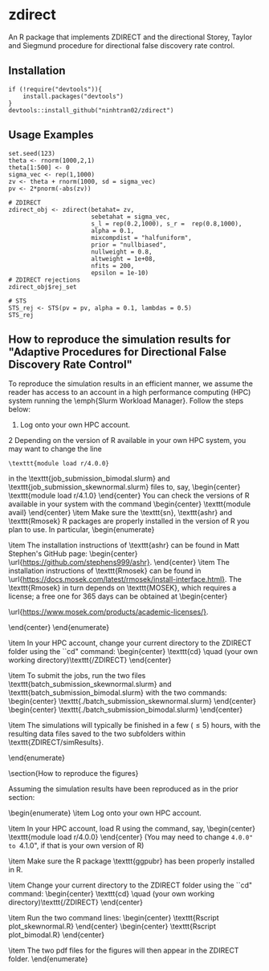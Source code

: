 # zdirect
An R package that implements ZDIRECT and the directional Storey, Taylor and Siegmund procedure for directional false discovery rate control.

## Installation
```
if (!require("devtools")){
    install.packages("devtools")
}
devtools::install_github("ninhtran02/zdirect")
```

## Usage Examples
```
set.seed(123)
theta <- rnorm(1000,2,1)
theta[1:500] <- 0
sigma_vec <- rep(1,1000)
zv <- theta + rnorm(1000, sd = sigma_vec)
pv <- 2*pnorm(-abs(zv))

# ZDIRECT
zdirect_obj <- zdirect(betahat= zv,
                       sebetahat = sigma_vec,
                       s_l = rep(0.2,1000), s_r =  rep(0.8,1000),
                       alpha = 0.1,
                       mixcompdist = "halfuniform",
                       prior = "nullbiased",
                       nullweight = 0.8,
                       altweight = 1e+08,
                       nfits = 200,
                       epsilon = 1e-10)
# ZDIRECT rejections
zdirect_obj$rej_set

# STS
STS_rej <- STS(pv = pv, alpha = 0.1, lambdas = 0.5)
STS_rej
```
## How to reproduce the simulation results for "Adaptive Procedures for Directional False Discovery Rate Control"
To reproduce the simulation results in an efficient manner, we assume the reader has access to an  account in a high performance computing (HPC) system running the \emph{Slurm Workload Manager}. Follow the steps below:

1. Log onto your own HPC account. 

2 Depending on the version of R available in your own HPC system, you may want to change the line
```
\texttt{module load r/4.0.0}
```
in the \texttt{job\_submission\_bimodal.slurm} and \texttt{job\_submission\_skewnormal.slurm} files to, say,
\begin{center}
\texttt{module load r/4.1.0}
\end{center}
You can check the versions of R available in your system with the command 
\begin{center}
\texttt{module avail}
\end{center}
\item Make sure the  \texttt{sn}, \texttt{ashr} and \texttt{Rmosek} R packages are properly installed in the version of R you plan to use. In particular, 
\begin{enumerate}

\item  The installation instructions of \texttt{ashr} can be found in Matt Stephen's GitHub page:
\begin{center}
  \url{https://github.com/stephens999/ashr}. 
\end{center}
\item The installation instructions of \texttt{Rmosek} can be found in \url{https://docs.mosek.com/latest/rmosek/install-interface.html}. The \texttt{Rmosek} in turn depends on \texttt{MOSEK}, which requires a license; a free one for 365 days can be obtained at 
\begin{center}

\url{https://www.mosek.com/products/academic-licenses/}.

\end{center}
\end{enumerate}

\item In your HPC account, change your current directory to the ZDIRECT folder using the ``cd" command:
\begin{center}
\texttt{cd} \quad  (your own working directory)\texttt{/ZDIRECT}
\end{center}

\item To submit the jobs, run the two files \texttt{batch\_submission\_skewnormal.slurm} and \texttt{batch\_submission\_bimodal.slurm} with the two commands:
\begin{center}
\texttt{./batch\_submission\_skewnormal.slurm}
\end{center}
\begin{center}
\texttt{./batch\_submission\_bimodal.slurm}
\end{center}

\item The simulations will typically be finished in a few ($\leq 5$) hours, with the resulting data files saved to the two subfolders within \texttt{ZDIRECT/simResults}.

\end{enumerate}


\section{How to reproduce the figures}

Assuming the simulation results have been reproduced as in the prior section:


\begin{enumerate}
\item Log onto your own HPC account.




\item In your HPC account, load  R using the command, say, 
\begin{center}
\texttt{module load r/4.0.0}
\end{center}
(You may need to change ``4.0.0" to ``4.1.0", if that is your own version of R)

\item Make sure the R package \texttt{ggpubr} has been properly installed in R.

\item Change your current directory to the ZDIRECT folder using the ``cd" command:
\begin{center}
\texttt{cd} \quad  (your own working directory)\texttt{/ZDIRECT}
\end{center}

\item Run the two command lines:
\begin{center}
\texttt{Rscript plot\_skewnormal.R}
\end{center}
\begin{center}
\texttt{Rscript plot\_bimodal.R}
\end{center}

\item The two pdf files for the figures will then appear in the ZDIRECT folder. 
\end{enumerate}
